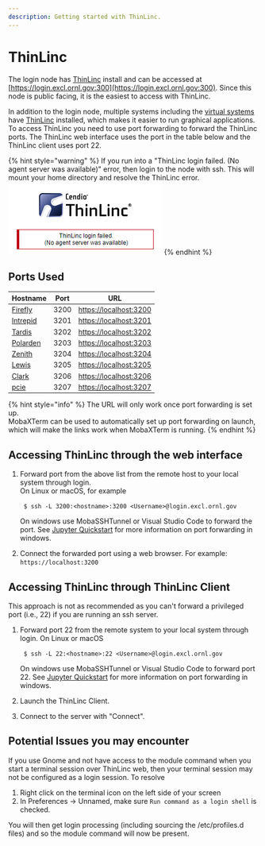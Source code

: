 ```yaml
---
description: Getting started with ThinLinc.
---
```


# ThinLinc

The login node has [ThinLinc](https://www.cendio.com/thinlinc/what-is-thinlinc) install and can be accessed at [https://login.excl.ornl.gov:300](https://login.excl.ornl.gov:300). Since this node is public facing, it is the easiest to access with ThinLinc.

In addition to the login node, multiple systems including the [virtual systems](vitis.md#virtual-systems) have [ThinLinc](https://www.cendio.com/thinlinc/what-is-thinlinc) installed, which makes it easier to run graphical applications. To access ThinLinc you need to use port forwarding to forward the ThinLinc ports. The ThinLinc web interface uses the port in the table below and the ThinLinc client uses port 22.

{% hint style="warning" %}
If you run into a "ThinLinc login failed. (No agent server was available)" error, then login to the node with ssh. This will mount your home directory and resolve the ThinLinc error.\
&#x20;![](../.gitbook/assets/image.png)
{% endhint %}

## Ports Used

| Hostname                           | Port | URL                                              |
| ---------------------------------- | ---- | ------------------------------------------------ |
| [Firefly](https://localhost:3200)  | 3200 | [https://localhost:3200](https://localhost:3200) |
| [Intrepid](https://localhost:3201) | 3201 | [https://localhost:3201](https://localhost:3201) |
| [Tardis](https://localhost:3202)   | 3202 | [https://localhost:3202](https://localhost:3202) |
| [Polarden](https://localhost:3203) | 3203 | [https://localhost:3203](https://localhost:3203) |
| [Zenith](https://localhost:3204)   | 3204 | [https://localhost:3204](https://localhost:3204) |
| [Lewis](https://localhost:3205)    | 3205 | [https://localhost:3205](https://localhost:3205) |
| [Clark](https://localhost:3206)    | 3206 | [https://localhost:3206](https://localhost:3206) |
| [pcie](https://localhost:3207)     | 3207 | [https://localhost:3207](https://localhost:3207) |

{% hint style="info" %}
The URL will only work once port forwarding is set up.\
MobaXTerm can be used to automatically set up port forwarding on launch, which will make the links work when MobaXTerm is running.
{% endhint %}

## Accessing ThinLinc through the web interface

1.  Forward port from the above list from the remote host to your local system through login.\
    On Linux or macOS, for example

    ```
     $ ssh -L 3200:<hostname>:3200 <Username>@login.excl.ornl.gov
    ```

    On windows use MobaSSHTunnel or Visual Studio Code to forward the port. See [Jupyter Quickstart](jupyter-quick-start.md) for more information on port forwarding in windows.
2. Connect the forwarded port using a web browser. For example: `https://localhost:3200`

## Accessing ThinLinc through ThinLinc Client

This approach is not as recommended as you can't forward a privileged port (i.e., 22) if you are running an ssh server.

1.  Forward port 22 from the remote system to your local system through login. On Linux or macOS

    ```
     $ ssh -L 22:<hostname>:22 <Username>@login.excl.ornl.gov
    ```

    On windows use MobaSSHTunnel or Visual Studio Code to forward port 22. See [Jupyter Quickstart](jupyter-quick-start.md) for more information on port forwarding in windows.
2. Launch the ThinLinc Client.
3. Connect to the server with "Connect".

## Potential Issues you may encounter

If you use Gnome and not have access to the module command when you start 
a terminal session over ThinLinc web, then your terminal session may not be 
configured as a login session.  To resolve

1. Right click on the terminal icon on the left side of your screen
2. In Preferences -> Unnamed, make sure `Run command as a login shell` is checked.

You will then get login processing (including sourcing the /etc/profiles.d files) and so the module command will now be present.

